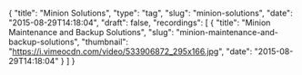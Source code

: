 {
  "title": "Minion Solutions",
  "type": "tag",
  "slug": "minion-solutions",
  "date": "2015-08-29T14:18:04",
  "draft": false,
  "recordings": [
    {
      "title": "Minion Maintenance and Backup Solutions",
      "slug": "minion-maintenance-and-backup-solutions",
      "thumbnail": "https://i.vimeocdn.com/video/533906872_295x166.jpg",
      "date": "2015-08-29T14:18:04"
    }
  ]
}